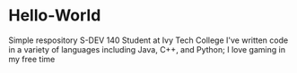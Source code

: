 


















# Hello-World
Simple respository S-DEV 140
Student at Ivy Tech College
I've written code in a variety of languages including Java, C++, and Python; I love gaming in my free time
